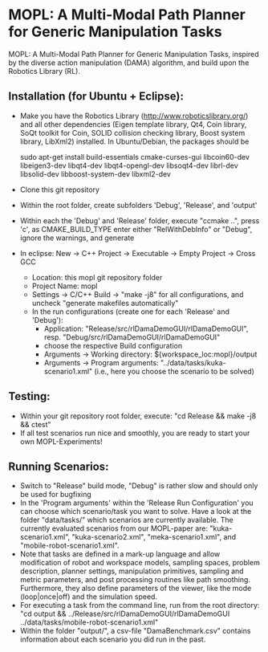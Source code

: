 MOPL: A Multi-Modal Path Planner for Generic Manipulation Tasks
==============

MOPL: A Multi-Modal Path Planner for Generic Manipulation Tasks, inspired by the diverse action manipulation (DAMA) algorithm, and build upon the Robotics Library (RL). 

Installation (for Ubuntu + Eclipse):
--------------
- Make you have the Robotics Library (http://www.roboticslibrary.org/) and all other dependencies (Eigen template library, Qt4, Coin library, SoQt toolkit for Coin, SOLID collision checking library, Boost system library, LibXml2) installed. In Ubuntu/Debian, the packages should be

    sudo apt-get install build-essentials cmake-curses-gui libcoin60-dev libeigen3-dev libqt4-dev libqt4-opengl-dev libsoqt4-dev librl-dev libsolid-dev libboost-system-dev libxml2-dev

- Clone this git repository
- Within the root folder, create subfolders 'Debug', 'Release', and 'output'
- Within each the 'Debug' and 'Release' folder, execute "ccmake ..", press 'c', as CMAKE_BUILD_TYPE enter either "RelWithDebInfo" or "Debug", ignore the warnings, and generate
- In eclipse: New -> C++ Project -> Executable -> Empty Project -> Cross GCC
	- Location: this mopl git repository folder
	- Project Name: mopl
	- Settings -> C/C++ Build -> "make -j8" for all configurations, and uncheck "generate makefiles automatically"
	- In the run configurations (create one for each 'Release' and 'Debug'):
		- Application: "Release/src/rlDamaDemoGUI/rlDamaDemoGUI", resp. "Debug/src/rlDamaDemoGUI/rlDamaDemoGUI"
		- choose the respective Build configuration
		- Arguments -> Working directory: ${workspace_loc:mopl}/output
		- Arguments -> Program arguments: "../data/tasks/kuka-scenario1.xml" (i.e., here you choose the scenario to be solved)

Testing:
--------------
- Within your git repository root folder, execute: "cd Release && make -j8 && ctest"
- If all test scenarios run nice and smoothly, you are ready to start your own MOPL-Experiments!

Running Scenarios:
--------------
- Switch to "Release" build mode, "Debug" is rather slow and should only be used for bugfixing
- In the 'Program arguments' within the 'Release Run Configuration' you can choose which scenario/task you want to solve. Have a look at the folder "data/tasks/" which scenarios are currently available. The currently evaluated scenarios from our MOPL-paper are: "kuka-scenario1.xml", "kuka-scenario2.xml", "meka-scenario1.xml", and "mobile-robot-scenario1.xml".
- Note that tasks are defined in a mark-up language and allow modification of robot and workspace models, sampling spaces, problem description, planner settings, manipulation primitives, sampling and metric parameters, and post processing routines like path smoothing. Furthermore, they also define parameters of the viewer, like the mode (loop|once|off) and the simulation speed.
- For executing a task from the command line, run from the root directory: "cd output && ../Release/src/rlDamaDemoGUI/rlDamaDemoGUI ../data/tasks/mobile-robot-scenario1.xml"
- Within the folder "output/", a csv-file "DamaBenchmark.csv" contains information about each scenario you did run in the past.
